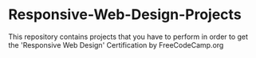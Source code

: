 # Responsive-Web-Design-Projects

This repository contains projects that you have to perform in order to get the 'Responsive Web Design' Certification by FreeCodeCamp.org
